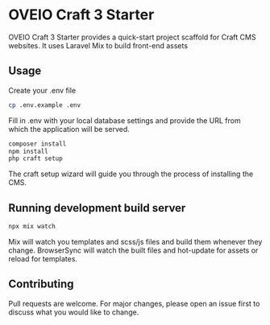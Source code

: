 # OVEIO Craft 3 Starter

OVEIO Craft 3 Starter provides a quick-start project scaffold for Craft CMS websites. It uses Laravel Mix to build front-end assets

## Usage

Create your .env file

```bash
cp .env.example .env
```

Fill in .env with your local database settings and provide the URL from which the application will be served.

```bash
composer install
npm install
php craft setup
```

The craft setup wizard will guide you through the process of installing the CMS.

## Running development build server
```bash
npx mix watch
```

Mix will watch you templates and scss/js files and build them whenever they change. BrowserSync will watch the built files and hot-update for assets or reload for templates.

## Contributing
Pull requests are welcome. For major changes, please open an issue first to discuss what you would like to change.